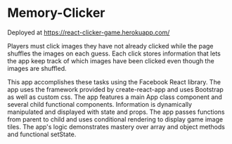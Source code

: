 # Memory-Clicker
Deployed at https://react-clicker-game.herokuapp.com/

Players must click images they have not already clicked while the page shuffles the images on each guess.
Each click stores information that lets the app keep track of which images have been clicked even though the images are shuffled.

This app accomplishes these tasks using the Facebook React library.
The app uses the framework provided by create-react-app and uses Bootstrap as well as custom css.
The app features a main App class component and several child functional components.
Information is dynamically manipulated and displayed with state and props.
The app passes functions from parent to child and uses conditional rendering to display game image tiles.
The app's logic demonstrates mastery over array and object methods and functional setState.